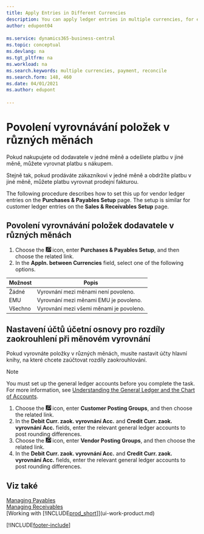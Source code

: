 ```yaml
---
title: Apply Entries in Different Currencies
description: You can apply ledger entries in multiple currencies, for example, if you sell in one currency and receive payment in another.
author: edupont04

ms.service: dynamics365-business-central
ms.topic: conceptual
ms.devlang: na
ms.tgt_pltfrm: na
ms.workload: na
ms.search.keywords: multiple currencies, payment, reconcile
ms.search.form: 148, 460
ms.date: 04/01/2021
ms.author: edupont

---
```

# Povolení vyrovnávání položek v různých měnách

Pokud nakupujete od dodavatele v jedné měně a odešlete platbu v jiné měně, můžete vyrovnat platbu s nákupem.

Stejně tak, pokud prodáváte zákazníkovi v jedné měně a obdržíte platbu v jiné měně, můžete platbu vyrovnat prodejní fakturou.

The following procedure describes how to set this up for vendor ledger entries on the **Purchases & Payables Setup** page. The setup is similar for customer ledger entries on the **Sales & Receivables Setup** page.

## Povolení vyrovnávání položek dodavatele v různých měnách

1. Choose the ![Lightbulb that opens the Tell Me feature.](media/ui-search/search_small.png "Tell me what you want to do") icon, enter **Purchases & Payables Setup**, and then choose the related link.
2. In the **Appln. between Currencies** field, select one of the following options.

| Možnost | Popis |
| --- | --- |
| Žádné | Vyrovnání mezi měnami není povoleno. |
| EMU | Vyrovnání mezi měnami EMU je povoleno. |
| Všechno | Vyrovnání mezi všemi měnami je povoleno. |

## Nastavení účtů účetní osnovy pro rozdíly zaokrouhlení při měnovém vyrovnání

Pokud vyrovnáte položky v různých měnách, musíte nastavit účty hlavní knihy, na které chcete zaúčtovat rozdíly zaokrouhlování.

> [!NOTE]  
> You must set up the general ledger accounts before you complete the task. For more information, see [Understanding the General Ledger and the Chart of Accounts](finance-general-ledger.md).

1. Choose the ![Lightbulb that opens the Tell Me feature.](media/ui-search/search_small.png "Tell me what you want to do") icon, enter **Customer Posting Groups**, and then choose the related link.
2. In the **Debit Curr. zaok. vyrovnání Acc.** and **Credit Curr. zaok. vyrovnání Acc.** fields, enter the relevant general ledger accounts to post rounding differences.
3. Choose the ![Lightbulb that opens the Tell Me feature.](media/ui-search/search_small.png "Tell me what you want to do") icon, enter **Vendor Posting Groups**, and then choose the related link.
4. In the **Debit Curr. zaok. vyrovnání Acc.** and **Credit Curr. zaok. vyrovnání Acc.** fields, enter the relevant general ledger accounts to post rounding differences.

## Viz také

[Managing Payables](payables-manage-payables.md)  
[Managing Receivables](receivables-manage-receivables.md)  
[Working with [!INCLUDE[prod_short](includes/prod_short.md)]](ui-work-product.md)


[!INCLUDE[footer-include](includes/footer-banner.md)]